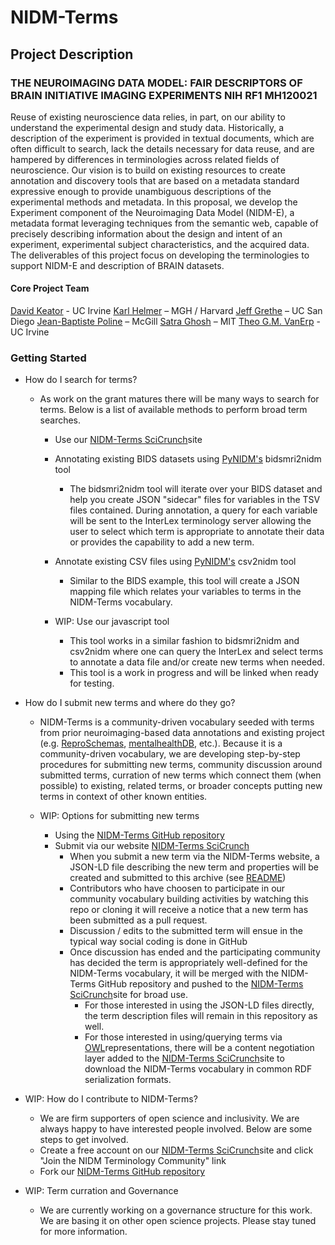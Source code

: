 # NIDM-Terms

## Project Description
### THE NEUROIMAGING DATA MODEL: FAIR DESCRIPTORS OF BRAIN INITIATIVE IMAGING EXPERIMENTS NIH RF1 MH120021

Reuse of existing neuroscience data relies, in part, on our ability to understand the experimental design and study data. Historically, a description of the experiment is provided in textual documents, which are often difficult to search, lack the details necessary for data reuse, and are hampered by differences in terminologies across related fields of neuroscience. Our vision is to build on existing resources to create annotation and discovery tools that are based on a metadata standard expressive enough to provide unambiguous descriptions of the experimental methods and metadata. In this proposal, we develop the Experiment component of the Neuroimaging Data Model (NIDM-E), a metadata format leveraging techniques from the semantic web, capable of precisely describing information about the design and intent of an experiment, experimental subject characteristics, and the acquired data. The deliverables of this project focus on developing the terminologies to support NIDM-E and description of BRAIN datasets.

#### Core Project Team

[David Keator](www.davidkeator.com) - UC Irvine
[Karl Helmer](https://www.nmr.mgh.harvard.edu/user/6787) – MGH / Harvard
[Jeff Grethe](https://profiles.ucsd.edu/jeffrey.grethe) – UC San Diego
[Jean-Baptiste Poline](https://www.mcgill.ca/neuro/jean-baptiste-poline-0) – McGill
[Satra Ghosh](https://satra.cogitatum.org/group/) – MIT
[Theo G.M. VanErp](https://www.faculty.uci.edu/profile.cfm?faculty_id=5812) - UC Irvine

### Getting Started

* How do I search for terms?

	* As work on the grant matures there will be many ways to search for terms.  Below is a list of available methods to perform broad term searches.  
		* Use our [NIDM-Terms SciCrunch](https://scicrunch.org/nidm-terms)site 
		* Annotating existing BIDS datasets using [PyNIDM's](https://github.com/INCF-NIDASH/PyNIDM) bidsmri2nidm tool		
			* The bidsmri2nidm tool will iterate over your BIDS dataset and help you create JSON "sidecar" files for variables in the TSV files contained.  During annotation, a query for each variable will be sent to the InterLex terminology server allowing the user to select which term is appropriate to annotate their data or provides the capability to add a new term.
		* Annotate existing CSV files using [PyNIDM's](https://github.com/INCF-NIDASH/PyNIDM) csv2nidm tool
			* Similar to the BIDS example, this tool will create a JSON mapping file which relates your variables to terms in the NIDM-Terms vocabulary.  
		* WIP: Use our javascript tool
		
			* This tool works in a similar fashion to bidsmri2nidm and csv2nidm where one can query the InterLex and select terms to annotate a data file and/or create new terms when needed.
			* This tool is a work in progress and will be linked when ready for testing.
		
* How do I submit new terms and where do they go?

	* NIDM-Terms is a community-driven vocabulary seeded with terms from prior neuroimaging-based data annotations and existing project (e.g. [ReproSchemas](https://github.com/ReproNim/reproschema), [mentalhealthDB](https://github.com/ChildMindInstitute/mhdb), etc.).  Because it is a community-driven vocabulary, we are developing step-by-step procedures for submitting new terms, community discussion around submitted terms, curration of new terms which connect them (when possible) to existing, related terms, or broader concepts putting new terms in context of other known entities.	
	* WIP: Options for submitting new terms
	
		* Using the [NIDM-Terms GitHub repository](https://github.com/NIDM-Terms/terms/blob/master/terms/README.md)
		* Submit via our website [NIDM-Terms SciCrunch](https://scicrunch.org/nidm-terms)
			* When you submit a new term via the NIDM-Terms website, a JSON-LD file describing the new term and properties will be created and submitted to this archive (see [README](https://github.com/NIDM-Terms/terms/blob/master/terms/README.md))
			* Contributors who have choosen to participate in our community vocabulary building activities by watching this repo or cloning it will receive a notice that a new term has been submitted as a pull request.
			* Discussion / edits to the submitted term will ensue in the typical way social coding is done in GitHub
			* Once discussion has ended and the participating community has decided the term is appropriately well-defined for the NIDM-Terms vocabulary, it will be merged with the NIDM-Terms GitHub repository and pushed to the [NIDM-Terms SciCrunch](https://scicrunch.org/nidm-terms)site for broad use.
				* For those interested in using the JSON-LD files directly, the term description files will remain in this repository as well.
				* For those interested in using/querying terms via [OWL](https://www.w3.org/OWL/)representations, there will be a content negotiation layer added to the [NIDM-Terms SciCrunch](https://scicrunch.org/nidm-terms)site to download the NIDM-Terms vocabulary in common RDF serialization formats.

* WIP: How do I contribute to NIDM-Terms?
	 
	 * We are firm supporters of open science and inclusivity.  We are always happy to have interested people involved. Below are some steps to get involved.
	 * Create a free account on our [NIDM-Terms SciCrunch](https://scicrunch.org/nidm-terms)site and click "Join the NIDM Terminology Community" link
	 * Fork our [NIDM-Terms GitHub repository](https://github.com/NIDM-Terms/terms)

* WIP: Term curration and Governance
	* We are currently working on a governance structure for this work.  We are basing it on other open science projects.  Please stay tuned for more information.
	  

